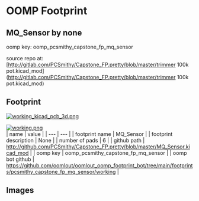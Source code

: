 # OOMP Footprint  
## MQ_Sensor  by none  
  
oomp key: oomp_pcsmithy_capstone_fp_mq_sensor  
  
source repo at: [http://gitlab.com/PCSmithy/Capstone_FP.pretty/blob/master/trimmer 100k pot.kicad_mod](http://gitlab.com/PCSmithy/Capstone_FP.pretty/blob/master/trimmer 100k pot.kicad_mod)  
## Footprint  
  
[![working_kicad_pcb_3d.png](working_kicad_pcb_3d_600.png)](working_kicad_pcb_3d.png)  
  
[![working.png](working_600.png)](working.png)  
| name | value | 
| --- | --- | 
| footprint name | MQ_Sensor | 
| footprint description | None | 
| number of pads | 6 | 
| github path | http://github.com/PCSmithy/Capstone_FP.pretty/blob/master/MQ_Sensor.kicad_mod | 
| oomp key | oomp_pcsmithy_capstone_fp_mq_sensor | 
| oomp bot github | https://github.com/oomlout/oomlout_oomp_footprint_bot/tree/main/footprints/pcsmithy_capstone_fp_mq_sensor/working | 
## Images  
